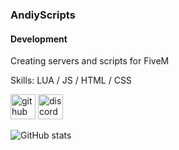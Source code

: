 ### AndiyScripts
#### Development
Creating servers and scripts for FiveM 

Skills: LUA / JS / HTML / CSS



[<img src='https://cdn.jsdelivr.net/npm/simple-icons@3.0.1/icons/github.svg' alt='github' height='40'>](https://github.com/AndiyScripts)  [<img src='https://cdn.jsdelivr.net/npm/simple-icons@3.0.1/icons/discord.svg' alt='discord' height='40'>](https://discord.gg/Cx9PC6QmNW)  

![GitHub stats](https://github-readme-stats.vercel.app/api?username=AndiyScripts&show_icons=true)  

